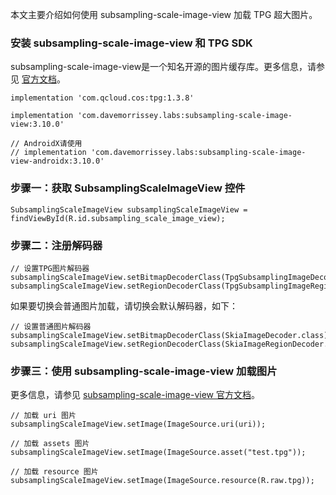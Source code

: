 
本文主要介绍如何使用 subsampling-scale-image-view 加载 TPG 超大图片。


### 安装 subsampling-scale-image-view 和 TPG SDK

subsampling-scale-image-view是一个知名开源的图片缓存库。更多信息，请参见 [官方文档](https://github.com/davemorrissey/subsampling-scale-image-view)。

```
implementation 'com.qcloud.cos:tpg:1.3.8' 

implementation 'com.davemorrissey.labs:subsampling-scale-image-view:3.10.0'

// AndroidX请使用
// implementation 'com.davemorrissey.labs:subsampling-scale-image-view-androidx:3.10.0'
```

### 步骤一：获取 SubsamplingScaleImageView 控件

```
SubsamplingScaleImageView subsamplingScaleImageView = findViewById(R.id.subsampling_scale_image_view);
```

### 步骤二：注册解码器

```
// 设置TPG图片解码器
subsamplingScaleImageView.setBitmapDecoderClass(TpgSubsamplingImageDecoder.class);
subsamplingScaleImageView.setRegionDecoderClass(TpgSubsamplingImageRegionDecoder.class);
```

如果要切换会普通图片加载，请切换会默认解码器，如下：
```
// 设置普通图片解码器
subsamplingScaleImageView.setBitmapDecoderClass(SkiaImageDecoder.class);
subsamplingScaleImageView.setRegionDecoderClass(SkiaImageRegionDecoder.class);
```

### 步骤三：使用 subsampling-scale-image-view 加载图片

更多信息，请参见 [subsampling-scale-image-view 官方文档](https://github.com/davemorrissey/subsampling-scale-image-view)。

```
// 加载 uri 图片
subsamplingScaleImageView.setImage(ImageSource.uri(uri));

// 加载 assets 图片
subsamplingScaleImageView.setImage(ImageSource.asset("test.tpg"));

// 加载 resource 图片
subsamplingScaleImageView.setImage(ImageSource.resource(R.raw.tpg));
```